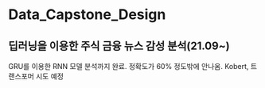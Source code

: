 # Data_Capstone_Design
## 딥러닝을 이용한 주식 금융 뉴스 감성 분석(21.09~)

GRU를 이용한 RNN 모델 분석까지 완료. 정확도가 60% 정도밖에 안나옴.
Kobert, 트랜스포머 시도 예정
